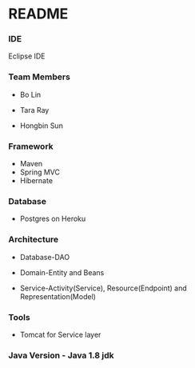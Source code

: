 # README #



### IDE ###

Eclipse IDE

### Team Members ###

* Bo Lin

* Tara Ray

* Hongbin Sun


### Framework ###

* Maven 
* Spring MVC
* Hibernate

### Database ###
* Postgres on Heroku

### Architecture ###

* Database-DAO

* Domain-Entity and Beans

* Service-Activity(Service), Resource(Endpoint) and Representation(Model)

### Tools ###
* Tomcat for Service layer


### Java Version - Java 1.8 jdk ###